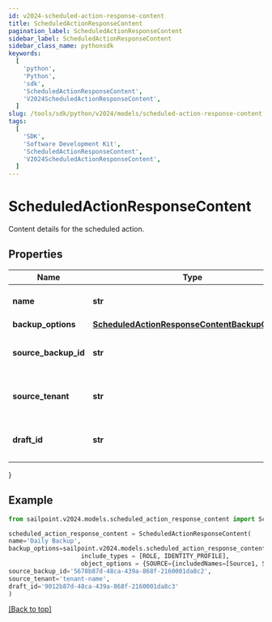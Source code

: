```yaml
---
id: v2024-scheduled-action-response-content
title: ScheduledActionResponseContent
pagination_label: ScheduledActionResponseContent
sidebar_label: ScheduledActionResponseContent
sidebar_class_name: pythonsdk
keywords:
  [
    'python',
    'Python',
    'sdk',
    'ScheduledActionResponseContent',
    'V2024ScheduledActionResponseContent',
  ]
slug: /tools/sdk/python/v2024/models/scheduled-action-response-content
tags:
  [
    'SDK',
    'Software Development Kit',
    'ScheduledActionResponseContent',
    'V2024ScheduledActionResponseContent',
  ]
---
```


# ScheduledActionResponseContent

Content details for the scheduled action.

## Properties

| Name | Type | Description | Notes |
| --- | --- | --- | --- |
| **name** | **str** | Name of the scheduled action (maximum 50 characters). | [optional] |
| **backup_options** | [**ScheduledActionResponseContentBackupOptions**](scheduled-action-response-content-backup-options) |  | [optional] |
| **source_backup_id** | **str** | ID of the source backup. Required for CREATE_DRAFT jobs only. | [optional] |
| **source_tenant** | **str** | Source tenant identifier. Required for CREATE_DRAFT jobs only. | [optional] |
| **draft_id** | **str** | ID of the draft to be deployed. Required for CONFIG_DEPLOY_DRAFT jobs only. | [optional] |

}

## Example

```python
from sailpoint.v2024.models.scheduled_action_response_content import ScheduledActionResponseContent

scheduled_action_response_content = ScheduledActionResponseContent(
name='Daily Backup',
backup_options=sailpoint.v2024.models.scheduled_action_response_content_backup_options.ScheduledActionResponse_content_backupOptions(
                    include_types = [ROLE, IDENTITY_PROFILE],
                    object_options = {SOURCE={includedNames=[Source1, Source2]}, ROLE={includedNames=[Admin Role, User Role]}}, ),
source_backup_id='5678b87d-48ca-439a-868f-2160001da8c2',
source_tenant='tenant-name',
draft_id='9012b87d-48ca-439a-868f-2160001da8c3'
)

```

[[Back to top]](#)
